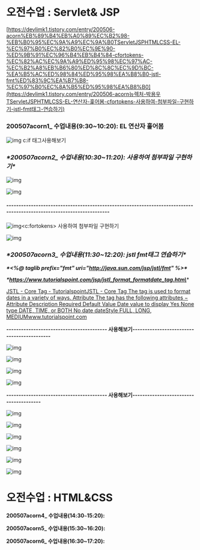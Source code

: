 # 오전수업 : Servlet& JSP

[https://devlimk1.tistory.com/entry/200506-acorn%EB%89%B4%EB%A0%89%EC%B2%98-%EB%B0%95%EC%9A%A9%EC%9A%B0TServletJSPHTMLCSS-EL-%EC%97%B0%EC%82%B0%EC%9E%90-%ED%9B%91%EC%96%B4%EB%B4%84-cfortokens-%EC%82%AC%EC%9A%A9%ED%95%98%EC%97%AC-%EC%B2%A8%EB%B6%80%ED%8C%8C%EC%9D%BC-%EA%B5%AC%ED%98%84%ED%95%98%EA%B8%B0-jstl-fmt%ED%83%9C%EA%B7%B8-%EC%97%B0%EC%8A%B5%ED%95%98%EA%B8%B0](https://devlimk1.tistory.com/entry/200506-acorn뉴렉처-박용우TServletJSPHTMLCSS-EL-연산자-훑어봄-cfortokens-사용하여-첨부파일-구현하기-jstl-fmt태그-연습하기)

### **200507acorn1_ 수업내용(9:30~10:20): EL 연산자 훑어봄**



![img](https://k.kakaocdn.net/dn/eKG9at/btqDWVUAcnn/hquVW8XpV03vITpFV457L0/img.png)<jstl> c:if 태그사용해보기

### ***\*200507acorn2_ 수업내용(10:30~11:20): 사용하여 첨부파일 구현하기\****

![img](https://k.kakaocdn.net/dn/b5Dd9w/btqDXFjqp96/x21Y10W44OFq7JvcfXpmWk/img.png)



![img](https://k.kakaocdn.net/dn/EIRnr/btqDXsYXQIX/FXxKAg2Pnxsnnrpa5HUQXk/img.png)

#### **----------------------------------------------------------------------------------------------------------------------**

![img](https://k.kakaocdn.net/dn/dpXUaq/btqDYwfurjX/oHANuHDkbcYh8I4wBfOph0/img.png)<c:fortokens> 사용하여 첨부파일 구현하기

![img](https://k.kakaocdn.net/dn/OPTG3/btqDWUH8oX9/qWYsgrFjYZD9PAqsMBiIm0/img.png)

### ***\*200507acorn3_ 수업내용(11:30~12:20): jstl fmt태그 연습하기\****

***\*<%@ taglib prefix="fmt" uri="http://java.sun.com/jsp/jstl/fmt" %>\****



***\*https://www.tutorialspoint.com/jsp/jstl_format_formatdate_tag.htm\****



[
JSTL - Core Tag - TutorialspointJSTL - Core Tag The tag is used to format dates in a variety of ways. Attribute The tag has the following attributes − Attribute Description Required Default Value Date value to display Yes None type DATE, TIME, or BOTH No date dateStyle FULL, LONG, MEDIUMwww.tutorialspoint.com](https://www.tutorialspoint.com/jsp/jstl_format_formatdate_tag.htm)

**----------------------------------------- 사용해보기-------------------------------------------**

![img](https://k.kakaocdn.net/dn/bNEq5D/btqDYvHGOFv/xnl4HkZ528SiPT38iZJXfK/img.png)

![img](https://k.kakaocdn.net/dn/b4TwAi/btqDYuhGKFw/sw6AR6eWFxpezFk5sWsXkK/img.png)

![img](https://k.kakaocdn.net/dn/wf4Ve/btqDXuPZhW8/xXkPK5rGl0EyBF2x7BRHw1/img.png)

![img](https://k.kakaocdn.net/dn/BbGve/btqDXESo4XT/pxXDCtB1SqBKKEnakl1u1k/img.png)

**----------------------------------------- 사용해보기---------------------------------------**

![img](https://k.kakaocdn.net/dn/DxI6R/btqDWT3AH5G/jfTN0c2cBv446JaSzn1EV0/img.png)

![img](https://k.kakaocdn.net/dn/ELKYA/btqDUTp8u9u/b1UrKqmVnWUwBjJbACDjk1/img.png)

![img](https://k.kakaocdn.net/dn/b8ie6e/btqDWVf5O1A/47TzvEkU4FpVL8PgxyLWKK/img.png)

![img](https://k.kakaocdn.net/dn/TnPlK/btqDYvAYLTO/RUREwV0e0u0u5KEWbKU2i0/img.png)

![img](https://k.kakaocdn.net/dn/cj6P5h/btqDXtp2Rmu/kJ7LuviF8SUoifzgxYskK0/img.png)

![img](https://k.kakaocdn.net/dn/bkcScU/btqDXFKBDpJ/ayfRQOJ0JlEfwxvkIa8Ux1/img.png)





# 오전수업 : HTML&CSS

**200507acorn4_ 수업내용(14:30`~`15:20):** 

**200507acorn5_ 수업내용(15:30~16:20):**





**200507acorn6_ 수업내용(16:30~17:20):**

